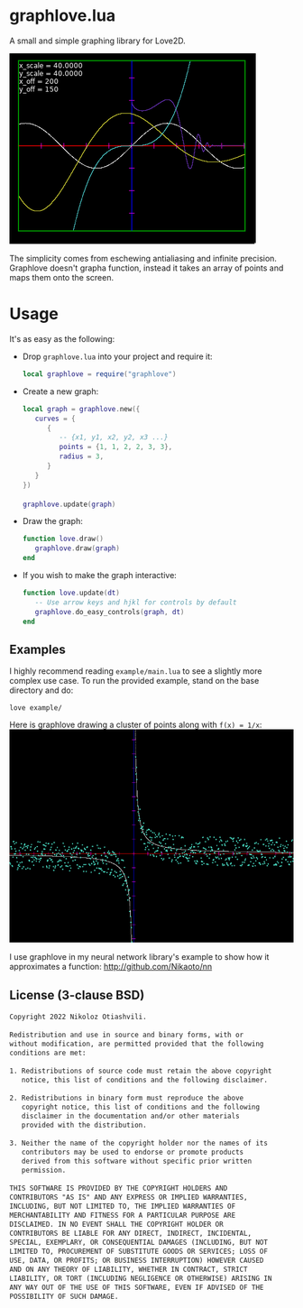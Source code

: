 # graphlove.lua
A small and simple graphing library for Love2D.

![graphlove screenshot](./graphlove-screenshot.png)

The simplicity comes from eschewing antialiasing and infinite precision.
Graphlove doesn't grapha function, instead it takes an array of points and maps
them onto the screen.

# Usage
It's as easy as the following:

- Drop `graphlove.lua` into your project and require it:
   ```lua
   local graphlove = require("graphlove")
   ```
- Create a new graph:
   ```lua
   local graph = graphlove.new({
      curves = {
         {
            -- {x1, y1, x2, y2, x3 ...}
            points = {1, 1, 2, 2, 3, 3},
            radius = 3,
         }
      }
   })

   graphlove.update(graph)
   ```
- Draw the graph:
   ```lua
   function love.draw()
      graphlove.draw(graph)
   end
   ```
- If you wish to make the graph interactive:
   ```lua
   function love.update(dt)
      -- Use arrow keys and hjkl for controls by default
      graphlove.do_easy_controls(graph, dt)
   end
   ```

## Examples
I highly recommend reading `example/main.lua` to see a slightly more complex use case.
To run the provided example, stand on the base directory and do:
```
love example/
```

Here is graphlove drawing a cluster of points along with `f(x) = 1/x`:
![graphlove animation](./graphlove-anim.gif)

I use graphlove in my neural network library's example to show how it
approximates a function: http://github.com/Nikaoto/nn

## License (3-clause BSD)
```
Copyright 2022 Nikoloz Otiashvili.

Redistribution and use in source and binary forms, with or
without modification, are permitted provided that the following
conditions are met:

1. Redistributions of source code must retain the above copyright
   notice, this list of conditions and the following disclaimer.

2. Redistributions in binary form must reproduce the above
   copyright notice, this list of conditions and the following
   disclaimer in the documentation and/or other materials
   provided with the distribution.

3. Neither the name of the copyright holder nor the names of its
   contributors may be used to endorse or promote products
   derived from this software without specific prior written
   permission.

THIS SOFTWARE IS PROVIDED BY THE COPYRIGHT HOLDERS AND
CONTRIBUTORS "AS IS" AND ANY EXPRESS OR IMPLIED WARRANTIES,
INCLUDING, BUT NOT LIMITED TO, THE IMPLIED WARRANTIES OF
MERCHANTABILITY AND FITNESS FOR A PARTICULAR PURPOSE ARE
DISCLAIMED. IN NO EVENT SHALL THE COPYRIGHT HOLDER OR
CONTRIBUTORS BE LIABLE FOR ANY DIRECT, INDIRECT, INCIDENTAL,
SPECIAL, EXEMPLARY, OR CONSEQUENTIAL DAMAGES (INCLUDING, BUT NOT
LIMITED TO, PROCUREMENT OF SUBSTITUTE GOODS OR SERVICES; LOSS OF
USE, DATA, OR PROFITS; OR BUSINESS INTERRUPTION) HOWEVER CAUSED
AND ON ANY THEORY OF LIABILITY, WHETHER IN CONTRACT, STRICT
LIABILITY, OR TORT (INCLUDING NEGLIGENCE OR OTHERWISE) ARISING IN
ANY WAY OUT OF THE USE OF THIS SOFTWARE, EVEN IF ADVISED OF THE
POSSIBILITY OF SUCH DAMAGE.
```

